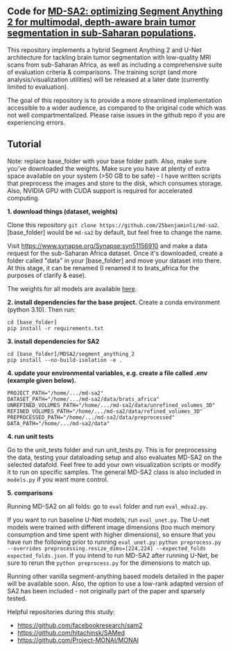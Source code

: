## Code for [MD-SA2: optimizing Segment Anything 2 for multimodal, depth-aware brain tumor segmentation in sub-Saharan populations](https://www.spiedigitallibrary.org/journals/journal-of-medical-imaging/volume-12/issue-02/024007/MD-SA2--optimizing-Segment-Anything-2-for-multimodal-depth/10.1117/1.JMI.12.2.024007.full). 
 
This repository implements a hybrid Segment Anything 2 and U-Net architecture for tackling brain tumor segmentation with low-quality MRI scans from sub-Saharan Africa, as well as including a comprehensive suite of evaluation criteria & comparisons. The training script (and more analysis/visualization utilities) will be released at a later date (currently limited to evaluation). 

The goal of this repository is to provide a more streamlined implementation accessible to a wider audience, as compared to the original code which was not well compartmentalized. Please raise issues in the github repo if you are experiencing errors. 

## Tutorial

Note: replace base_folder with your base folder path. Also, make sure you've downloaded the weights. Make sure you have at plenty of extra space available on your system (>50 GB to be safe) - I have written scripts that preprocess the images and store to the disk, which consumes storage. Also, NVIDIA GPU with CUDA support is required for accelerated computing. 

**1. download things (dataset, weights)**

Clone this repository `git clone https://github.com/25benjaminli/md-sa2`. [base_folder] would be `md-sa2` by default, but feel free to change the name. 

Visit https://www.synapse.org/Synapse:syn51156910 and make a data request for the sub-Saharan Africa dataset. Once it's downloaded, create a folder called "data" in your [base_folder] and move your dataset into there. At this stage, it can be renamed (I renamed it to brats_africa for the purposes of clarify & ease). 

The weights for all models are available [here](https://drive.google.com/drive/folders/1aNFBVwMLzDVrq7z4rtE1ofvIq_U2oXtn). 


**2. install dependencies for the base project.**
Create a conda environment (python 3.10). Then run:
```
cd [base_folder]
pip install -r requirements.txt
```

**3. install dependencies for SA2**
```
cd [base_folder]/MDSA2/segment_anything_2
pip install --no-build-isolation -e .
```

**4. update your environmental variables, e.g. create a file called .env (example given below).**
```
PROJECT_PATH="/home/.../md-sa2"
DATASET_PATH="/home/.../md-sa2/data/brats_africa"
UNREFINED_VOLUMES_PATH="/home/.../md-sa2/data/unrefined_volumes_3D"
REFINED_VOLUMES_PATH="/home/.../md-sa2/data/refined_volumes_3D"
PREPROCESSED_PATH="/home/.../md-sa2/data/preprocessed"
DATA_PATH="/home/.../md-sa2/data"
```
**4. run unit tests**

Go to the unit_tests folder and run unit_tests.py. This is for preprocessing the data, testing your dataloading setup and also evaluates MD-SA2 on the selected datafold. Feel free to add your own visualization scripts or modify it to run on specific samples. The general MD-SA2 class is also included in `models.py` if you want more control.

**5. comparisons**

Running MD-SA2 on all folds: go to `eval` folder and run `eval_mdsa2.py`. 

If you want to run baseline U-Net models, run `eval_unet.py`. The U-net models were trained with different image dimensions (too much memory consumption and time spent with higher dimensions), so ensure that you have run the following prior to running `eval_unet.py`: `python preprocess.py --overrides preprocessing.resize_dims=[224,224] --expected_folds expected_folds.json`. If you intend to run MD-SA2 after running U-Net, be sure to rerun the `python preprocess.py` for the dimensions to match up. 

Running other vanilla segment-anything based models detailed in the paper will be available soon. Also, the option to use a low-rank adapted version of SA2 has been included - not originally part of the paper and sparsely tested. 

Helpful repositories during this study: 
- https://github.com/facebookresearch/sam2
- https://github.com/hitachinsk/SAMed
- https://github.com/Project-MONAI/MONAI